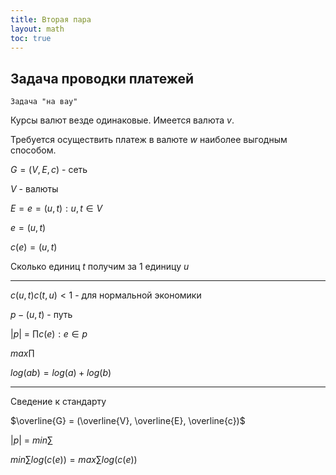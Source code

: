 ```yaml
---
title: Вторая пара
layout: math
toc: true
---
```


## Задача проводки платежей

`Задача "на вау"`

Курсы валют везде одинаковые. Имеется валюта $v$.

Требуется осуществить платеж в валюте $w$ наиболее выгодным способом.

$G = (V, E, c)$ - сеть

$V$ - валюты

$E = e = (u, t) : u, t \in V$

$e = (u, t)$

$c(e) = (u, t)$

Сколько единиц $t$ получим за 1 единицу $u$

---

$c(u, t) c (t, u) < 1$ - для нормальной экономики

$p - (u,t)$ - путь

|$p$| = $\prod c(e): e \in p$

$max \prod$

$log(ab) = log(a) + log(b)$

---

Сведение к стандарту

$\overline{G} = (\overline{V}, \overline{E}, \overline{c})$

|$p$| = $min \sum$

$min \sum log(c(e)) = max \sum log(c(e))$


